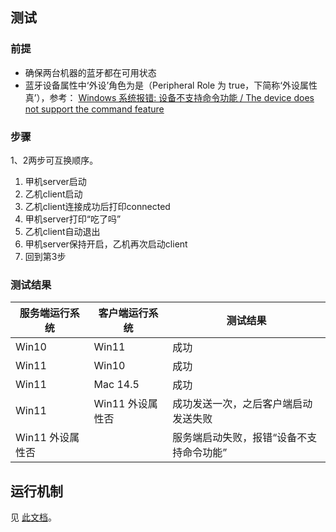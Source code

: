 ## 测试

### 前提

- 确保两台机器的蓝牙都在可用状态
- 蓝牙设备属性中‘外设’角色为是（Peripheral Role 为 true，下简称‘外设属性真’），参考： [Windows 系统报错: 设备不支持命令功能 / The device does not support the command feature](https://learn.microsoft.com/en-us/answers/questions/1504974/cause-of-system-exception-the-device-does-not-supp)

### 步骤

1、2两步可互换顺序。

1. 甲机server启动
2. 乙机client启动
3. 乙机client连接成功后打印connected
4. 甲机server打印“吃了吗”
5. 乙机client自动退出
6. 甲机server保持开启，乙机再次启动client
7. 回到第3步

### 测试结果

| 服务端运行系统 | 客户端运行系统 | 测试结果 |
|-------------------|----------|-------|
| Win10 | Win11 | 成功 |
| Win11 | Win10 | 成功 |
| Win11 | Mac 14.5 | 成功 |
| Win11 | Win11 外设属性否 | 成功发送一次，之后客户端启动发送失败 |
| Win11 外设属性否 | | 服务端启动失败，报错“设备不支持命令功能” |

## 运行机制

见 [此文档](运行机制/README.md)。
